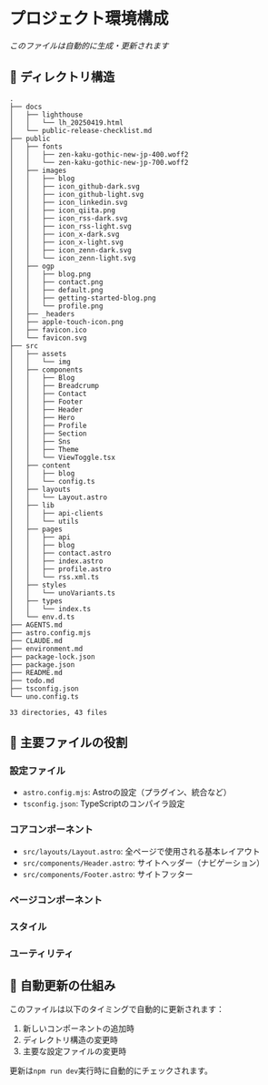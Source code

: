 # プロジェクト環境構成

_このファイルは自動的に生成・更新されます_

## 📁 ディレクトリ構造

```text
.
├── docs
│   ├── lighthouse
│   │   └── lh_20250419.html
│   └── public-release-checklist.md
├── public
│   ├── fonts
│   │   ├── zen-kaku-gothic-new-jp-400.woff2
│   │   └── zen-kaku-gothic-new-jp-700.woff2
│   ├── images
│   │   ├── blog
│   │   ├── icon_github-dark.svg
│   │   ├── icon_github-light.svg
│   │   ├── icon_linkedin.svg
│   │   ├── icon_qiita.png
│   │   ├── icon_rss-dark.svg
│   │   ├── icon_rss-light.svg
│   │   ├── icon_x-dark.svg
│   │   ├── icon_x-light.svg
│   │   ├── icon_zenn-dark.svg
│   │   └── icon_zenn-light.svg
│   ├── ogp
│   │   ├── blog.png
│   │   ├── contact.png
│   │   ├── default.png
│   │   ├── getting-started-blog.png
│   │   └── profile.png
│   ├── _headers
│   ├── apple-touch-icon.png
│   ├── favicon.ico
│   └── favicon.svg
├── src
│   ├── assets
│   │   └── img
│   ├── components
│   │   ├── Blog
│   │   ├── Breadcrump
│   │   ├── Contact
│   │   ├── Footer
│   │   ├── Header
│   │   ├── Hero
│   │   ├── Profile
│   │   ├── Section
│   │   ├── Sns
│   │   ├── Theme
│   │   └── ViewToggle.tsx
│   ├── content
│   │   ├── blog
│   │   └── config.ts
│   ├── layouts
│   │   └── Layout.astro
│   ├── lib
│   │   ├── api-clients
│   │   └── utils
│   ├── pages
│   │   ├── api
│   │   ├── blog
│   │   ├── contact.astro
│   │   ├── index.astro
│   │   ├── profile.astro
│   │   └── rss.xml.ts
│   ├── styles
│   │   └── unoVariants.ts
│   ├── types
│   │   └── index.ts
│   └── env.d.ts
├── AGENTS.md
├── astro.config.mjs
├── CLAUDE.md
├── environment.md
├── package-lock.json
├── package.json
├── README.md
├── todo.md
├── tsconfig.json
└── uno.config.ts

33 directories, 43 files

```

## 🔑 主要ファイルの役割

### 設定ファイル

- `astro.config.mjs`: Astroの設定（プラグイン、統合など）
- `tsconfig.json`: TypeScriptのコンパイラ設定

### コアコンポーネント

- `src/layouts/Layout.astro`: 全ページで使用される基本レイアウト
- `src/components/Header.astro`: サイトヘッダー（ナビゲーション）
- `src/components/Footer.astro`: サイトフッター

### ページコンポーネント

### スタイル

### ユーティリティ

## 🔄 自動更新の仕組み

このファイルは以下のタイミングで自動的に更新されます：

1. 新しいコンポーネントの追加時
2. ディレクトリ構造の変更時
3. 主要な設定ファイルの変更時

更新は`npm run dev`実行時に自動的にチェックされます。
